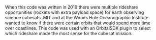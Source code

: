 When this code was written in 2019 there were multiple rideshare opportunities (rockets with extra payload space) for earth observing science cubesats. MIT and at the Woods Hole Oceanographic Institute wanted to know if there were certain orbits that would spend more time over coastlines. This code was used with an OrbitalSDK plugin to select which rideshare made the most sense for the cubesat mission. 
